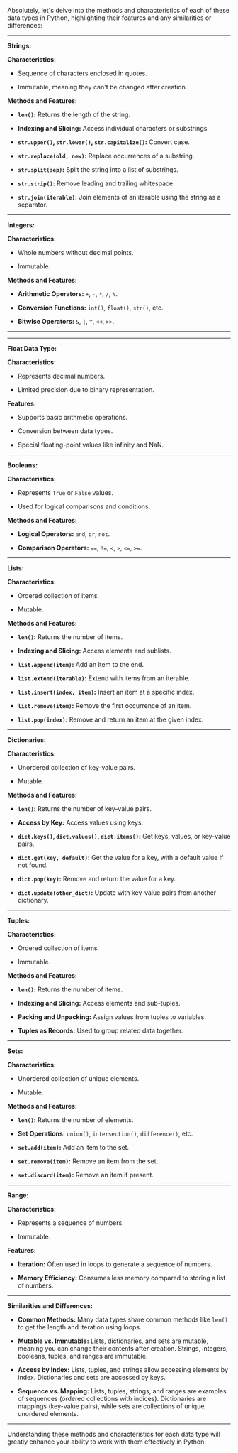 Absolutely, let's delve into the methods and characteristics of each of these data types in Python, highlighting their features and any similarities or differences:

---

**Strings:**




**Characteristics:**

- Sequence of characters enclosed in quotes.

- Immutable, meaning they can't be changed after creation.




**Methods and Features:**

- **`len()`:** Returns the length of the string.

- **Indexing and Slicing:** Access individual characters or substrings.

- **`str.upper()`, `str.lower()`, `str.capitalize()`:** Convert case.

- **`str.replace(old, new)`:** Replace occurrences of a substring.

- **`str.split(sep)`:** Split the string into a list of substrings.

- **`str.strip()`:** Remove leading and trailing whitespace.

- **`str.join(iterable)`:** Join elements of an iterable using the string as a separator.




---


**Integers:**




**Characteristics:**

- Whole numbers without decimal points.

- Immutable.




**Methods and Features:**

- **Arithmetic Operators:** `+`, `-`, `*`, `/`, `%`.

- **Conversion Functions:** `int()`, `float()`, `str()`, etc.

- **Bitwise Operators:** `&`, `|`, `^`, `<<`, `>>`.




---

---




**Float Data Type:**




**Characteristics:**

- Represents decimal numbers.

- Limited precision due to binary representation.




**Features:**

- Supports basic arithmetic operations.

- Conversion between data types.

- Special floating-point values like infinity and NaN.




---


**Booleans:**




**Characteristics:**

- Represents `True` or `False` values.

- Used for logical comparisons and conditions.




**Methods and Features:**

- **Logical Operators:** `and`, `or`, `not`.

- **Comparison Operators:** `==`, `!=`, `<`, `>`, `<=`, `>=`.




---




**Lists:**




**Characteristics:**

- Ordered collection of items.

- Mutable.




**Methods and Features:**

- **`len()`:** Returns the number of items.

- **Indexing and Slicing:** Access elements and sublists.

- **`list.append(item)`:** Add an item to the end.

- **`list.extend(iterable)`:** Extend with items from an iterable.

- **`list.insert(index, item)`:** Insert an item at a specific index.

- **`list.remove(item)`:** Remove the first occurrence of an item.

- **`list.pop(index)`:** Remove and return an item at the given index.




---




**Dictionaries:**




**Characteristics:**

- Unordered collection of key-value pairs.

- Mutable.




**Methods and Features:**

- **`len()`:** Returns the number of key-value pairs.

- **Access by Key:** Access values using keys.

- **`dict.keys()`, `dict.values()`, `dict.items()`:** Get keys, values, or key-value pairs.

- **`dict.get(key, default)`:** Get the value for a key, with a default value if not found.

- **`dict.pop(key)`:** Remove and return the value for a key.

- **`dict.update(other_dict)`:** Update with key-value pairs from another dictionary.




---




**Tuples:**




**Characteristics:**

- Ordered collection of items.

- Immutable.




**Methods and Features:**

- **`len()`:** Returns the number of items.

- **Indexing and Slicing:** Access elements and sub-tuples.

- **Packing and Unpacking:** Assign values from tuples to variables.

- **Tuples as Records:** Used to group related data together.




---




**Sets:**




**Characteristics:**

- Unordered collection of unique elements.

- Mutable.




**Methods and Features:**

- **`len()`:** Returns the number of elements.

- **Set Operations:** `union()`, `intersection()`, `difference()`, etc.

- **`set.add(item)`:** Add an item to the set.

- **`set.remove(item)`:** Remove an item from the set.

- **`set.discard(item)`:** Remove an item if present.




---




**Range:**




**Characteristics:**

- Represents a sequence of numbers.

- Immutable.




**Features:**

- **Iteration:** Often used in loops to generate a sequence of numbers.

- **Memory Efficiency:** Consumes less memory compared to storing a list of numbers.




---




**Similarities and Differences:**




- **Common Methods:** Many data types share common methods like `len()` to get the length and iteration using loops.

- **Mutable vs. Immutable:** Lists, dictionaries, and sets are mutable, meaning you can change their contents after creation. Strings, integers, booleans, tuples, and ranges are immutable.

- **Access by Index:** Lists, tuples, and strings allow accessing elements by index. Dictionaries and sets are accessed by keys.

- **Sequence vs. Mapping:** Lists, tuples, strings, and ranges are examples of sequences (ordered collections with indices). Dictionaries are mappings (key-value pairs), while sets are collections of unique, unordered elements.




---




Understanding these methods and characteristics for each data type will greatly enhance your ability to work with them effectively in Python.